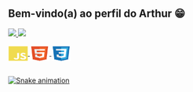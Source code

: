 ## Bem-vindo(a) ao perfil do Arthur 😁

 <div>
   <a href="https://github.com/Dolly6ix">
   <img height="180em" src="https://github-readme-stats.vercel.app/api?username=Dolly6ix&show_icons=true&theme=tokyonight&include_all_commits=true&count_private=true"/>
   <img height="180em" src="https://github-readme-stats.vercel.app/api/top-langs/?username=Dolly6ix&layout=compact&langs_count=6&theme=tokyonight"/>

</div>
<div style="display: inline_block"><br>
  <img align="center" alt="Js" height="30" width="40" src="https://raw.githubusercontent.com/devicons/devicon/master/icons/javascript/javascript-plain.svg">
  <img align="center" alt="HTML" height="30" width="40" src="https://raw.githubusercontent.com/devicons/devicon/master/icons/html5/html5-original.svg">
  <img align="center" alt="CSS" height="30" width="40" src="https://raw.githubusercontent.com/devicons/devicon/master/icons/css3/css3-original.svg">
</div>
 
 <br>
 
 
<div> 
 
  ![Snake animation](https://github.com/devemdobro/devemdobro/blob/output/github-contribution-grid-snake.svg)

</div>
